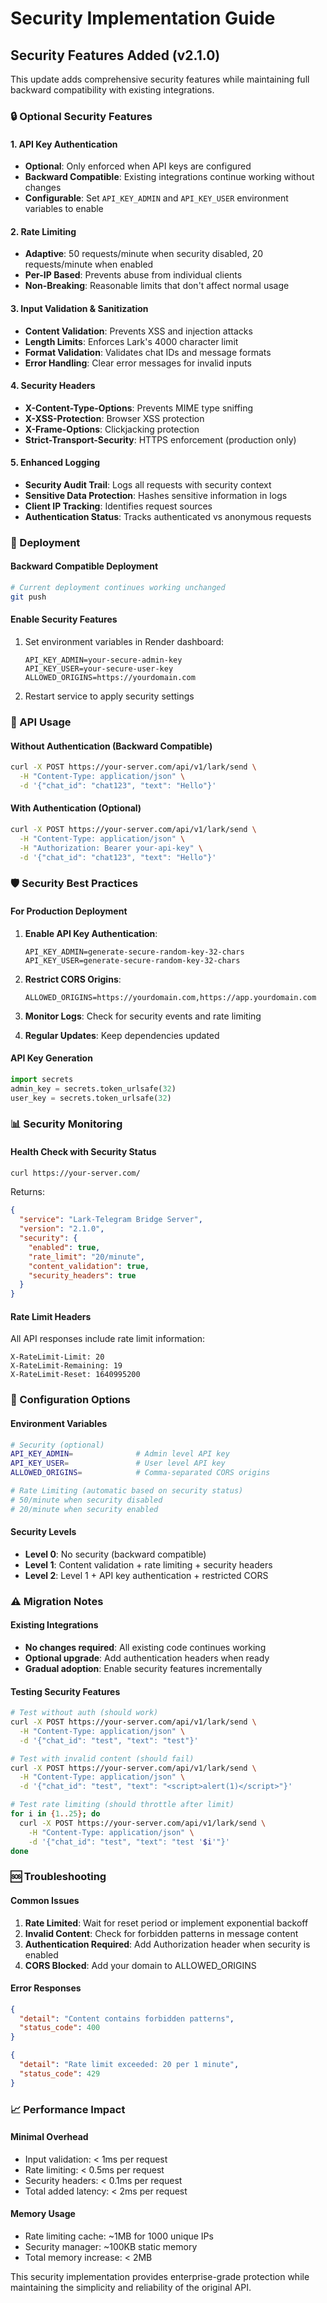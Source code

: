 # Security Implementation Guide

## Security Features Added (v2.1.0)

This update adds comprehensive security features while maintaining full backward compatibility with existing integrations.

### 🔒 Optional Security Features

#### 1. API Key Authentication
- **Optional**: Only enforced when API keys are configured
- **Backward Compatible**: Existing integrations continue working without changes
- **Configurable**: Set `API_KEY_ADMIN` and `API_KEY_USER` environment variables to enable

#### 2. Rate Limiting
- **Adaptive**: 50 requests/minute when security disabled, 20 requests/minute when enabled
- **Per-IP Based**: Prevents abuse from individual clients
- **Non-Breaking**: Reasonable limits that don't affect normal usage

#### 3. Input Validation & Sanitization
- **Content Validation**: Prevents XSS and injection attacks
- **Length Limits**: Enforces Lark's 4000 character limit
- **Format Validation**: Validates chat IDs and message formats
- **Error Handling**: Clear error messages for invalid inputs

#### 4. Security Headers
- **X-Content-Type-Options**: Prevents MIME type sniffing
- **X-XSS-Protection**: Browser XSS protection
- **X-Frame-Options**: Clickjacking protection
- **Strict-Transport-Security**: HTTPS enforcement (production only)

#### 5. Enhanced Logging
- **Security Audit Trail**: Logs all requests with security context
- **Sensitive Data Protection**: Hashes sensitive information in logs
- **Client IP Tracking**: Identifies request sources
- **Authentication Status**: Tracks authenticated vs anonymous requests

### 🚀 Deployment

#### Backward Compatible Deployment
```bash
# Current deployment continues working unchanged
git push
```

#### Enable Security Features
1. Set environment variables in Render dashboard:
   ```
   API_KEY_ADMIN=your-secure-admin-key
   API_KEY_USER=your-secure-user-key
   ALLOWED_ORIGINS=https://yourdomain.com
   ```

2. Restart service to apply security settings

### 📡 API Usage

#### Without Authentication (Backward Compatible)
```bash
curl -X POST https://your-server.com/api/v1/lark/send \
  -H "Content-Type: application/json" \
  -d '{"chat_id": "chat123", "text": "Hello"}'
```

#### With Authentication (Optional)
```bash
curl -X POST https://your-server.com/api/v1/lark/send \
  -H "Content-Type: application/json" \
  -H "Authorization: Bearer your-api-key" \
  -d '{"chat_id": "chat123", "text": "Hello"}'
```

### 🛡️ Security Best Practices

#### For Production Deployment
1. **Enable API Key Authentication**:
   ```
   API_KEY_ADMIN=generate-secure-random-key-32-chars
   API_KEY_USER=generate-secure-random-key-32-chars
   ```

2. **Restrict CORS Origins**:
   ```
   ALLOWED_ORIGINS=https://yourdomain.com,https://app.yourdomain.com
   ```

3. **Monitor Logs**: Check for security events and rate limiting

4. **Regular Updates**: Keep dependencies updated

#### API Key Generation
```python
import secrets
admin_key = secrets.token_urlsafe(32)
user_key = secrets.token_urlsafe(32)
```

### 📊 Security Monitoring

#### Health Check with Security Status
```bash
curl https://your-server.com/
```

Returns:
```json
{
  "service": "Lark-Telegram Bridge Server",
  "version": "2.1.0",
  "security": {
    "enabled": true,
    "rate_limit": "20/minute",
    "content_validation": true,
    "security_headers": true
  }
}
```

#### Rate Limit Headers
All API responses include rate limit information:
```
X-RateLimit-Limit: 20
X-RateLimit-Remaining: 19
X-RateLimit-Reset: 1640995200
```

### 🔧 Configuration Options

#### Environment Variables
```bash
# Security (optional)
API_KEY_ADMIN=              # Admin level API key
API_KEY_USER=               # User level API key  
ALLOWED_ORIGINS=            # Comma-separated CORS origins

# Rate Limiting (automatic based on security status)
# 50/minute when security disabled
# 20/minute when security enabled
```

#### Security Levels
- **Level 0**: No security (backward compatible)
- **Level 1**: Content validation + rate limiting + security headers
- **Level 2**: Level 1 + API key authentication + restricted CORS

### ⚠️ Migration Notes

#### Existing Integrations
- **No changes required**: All existing code continues working
- **Optional upgrade**: Add authentication headers when ready
- **Gradual adoption**: Enable security features incrementally

#### Testing Security Features
```bash
# Test without auth (should work)
curl -X POST https://your-server.com/api/v1/lark/send \
  -H "Content-Type: application/json" \
  -d '{"chat_id": "test", "text": "test"}'

# Test with invalid content (should fail)
curl -X POST https://your-server.com/api/v1/lark/send \
  -H "Content-Type: application/json" \
  -d '{"chat_id": "test", "text": "<script>alert(1)</script>"}'

# Test rate limiting (should throttle after limit)
for i in {1..25}; do
  curl -X POST https://your-server.com/api/v1/lark/send \
    -H "Content-Type: application/json" \
    -d '{"chat_id": "test", "text": "test '$i'"}'
done
```

### 🆘 Troubleshooting

#### Common Issues
1. **Rate Limited**: Wait for reset period or implement exponential backoff
2. **Invalid Content**: Check for forbidden patterns in message content
3. **Authentication Required**: Add Authorization header when security is enabled
4. **CORS Blocked**: Add your domain to ALLOWED_ORIGINS

#### Error Responses
```json
{
  "detail": "Content contains forbidden patterns",
  "status_code": 400
}
```

```json
{
  "detail": "Rate limit exceeded: 20 per 1 minute",
  "status_code": 429
}
```

### 📈 Performance Impact

#### Minimal Overhead
- Input validation: < 1ms per request
- Rate limiting: < 0.5ms per request  
- Security headers: < 0.1ms per request
- Total added latency: < 2ms per request

#### Memory Usage
- Rate limiting cache: ~1MB for 1000 unique IPs
- Security manager: ~100KB static memory
- Total memory increase: < 2MB

This security implementation provides enterprise-grade protection while maintaining the simplicity and reliability of the original API.
